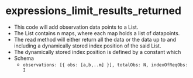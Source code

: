 # expressions_limit_results_returned

- This code will add observation data points to a List. 
- The List contains n maps, where each map holds a list of datapoints.
- The read method will either return all the data or the data up to and including a dynamically stored index position of the said List.
- The dynamically stored index position is defined by a constant which 
- Schema
  - ```observations: [{ obs: [a,b,..m] }], totalObs: N, indexOfReqObs: I```
